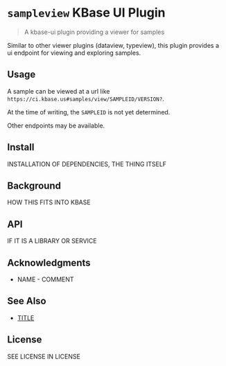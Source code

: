 # `sampleview` KBase UI Plugin

  > A kbase-ui plugin providing a viewer for samples

Similar to other viewer plugins (dataview, typeview), this plugin provides a ui endpoint for viewing and exploring samples.

## Usage

A sample can be viewed at a url like `https://ci.kbase.us#samples/view/SAMPLEID/VERSION?`.

At the time of writing, the `SAMPLEID` is not yet determined.

Other endpoints may be available.

## Install

INSTALLATION OF DEPENDENCIES, THE THING ITSELF

## Background

HOW THIS FITS INTO KBASE

## API

IF IT IS A LIBRARY OR SERVICE

## Acknowledgments

- NAME - COMMENT

## See Also

- [TITLE](URL)

## License

SEE LICENSE IN LICENSE
